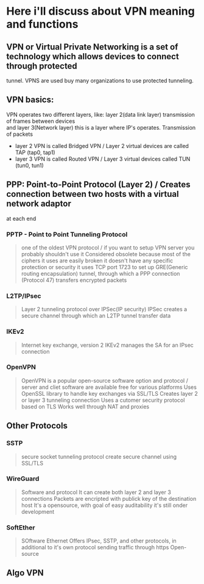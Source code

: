 # Here i'll discuss about VPN meaning and  functions


## VPN or Virtual Private Networking is a set of technology which allows devices to connect through protected 
tunnel. VPNS are used buy many organizations to use protected tunneling. 

## VPN basics:
VPN operates two different layers, like: layer 2(data link layer) transmission of frames between devices <br> 
and layer 3(Network 
layer) this is a layer where IP's  operates. Transmission of packets <br>
* layer 2 VPN is called Bridged VPN / Layer 2 virtual devices are called TAP (tap0, tap1)
* layer 3 VPN is called Routed VPN / Layer 3 virtual devices called TUN (tun0, tun1)

## PPP: Point-to-Point Protocol (Layer 2) / Creates connection between two hosts with a virtual network adaptor 
at each end 

### PPTP - Point to Point Tunneling Protocol <br>
> one of the oldest VPN protocol / if you want to setup VPN server you probably shouldn't use it
> Considered obsolete because most of the ciphers it uses are easily broken 
> it doesn't have any specific protection or security 
> it uses TCP port 1723 to set up GRE(Generic routing encapsulation) tunnel, through which a PPP connection 
(Protocol 47) transfers encrypted packets 
### L2TP/IPsec
> Layer 2 tunneling protocol over IPSec(IP security)
> IPSec creates a secure channel through which an L2TP tunnel transfer data
### IKEv2 
> Internet key exchange, version 2
> IKEv2 manages the SA for an IPsec connection 
### OpenVPN 
> OpenVPN is a popular open-source software option and protocol / server and cliet software are available free 
for various platforms 
> Uses OpenSSL library to handle key exchanges via SSL/TLS
> Creates layer 2 or layer 3 tunneling connection 
> Uses a cutomer security protocol based on TLS 
> Works well through NAT and proxies 
## Other Protocols 
 
### SSTP 
> secure socket tunneling protocol 
> create secure channel using SSL/TLS

### WireGuard
> Software and protocol 
> It can create both layer 2 and layer 3 connections 
> Packets are encripted with publick key of the destination host 
> It's a opensource, with goal of easy auditability 
> it's still onder development 

### SoftEther 
> SOftware Ethernet 
> Offers IPsec, SSTP, and other protocols, in additional to it's own protocol 
> sending traffic through https 
> Open-source

## Algo VPN 
